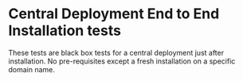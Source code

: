 # Central Deployment End to End Installation tests

These tests are black box tests for a central deployment just after installation. No pre-requisites except a fresh installation on a specific domain name.